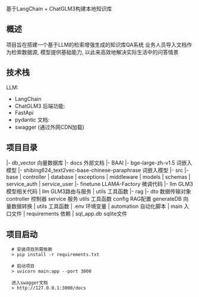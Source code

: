 基于LangChain + ChatGLM3构建本地知识库

## 概述
项目旨在搭建一个基于LLM的检索增强生成的知识库QA系统
业务人员导入文档作为检索数据源, 模型提供基础能力, 以此来高效地解决实际生活中的问答情景

## 技术栈
LLM:
- LangChain
- ChatGLM3
后端功能:
- FastApi
- pydantic
文档:
- swagger (通过外网CDN加载)

## 项目目录
|- db_vector 向量数据库
|- docs      外部文档
|- BAAI
  |- bge-large-zh-v1.5 词嵌入模型
|- shibing624_text2vec-base-chinese-paraphrase 词嵌入模型
|- src
  |- base
    | controller
    | database
    | exceptions
    | middleware
    | models
    | schemas
    | service_auth
    | service_user
  |- finetune   LLAMA-Factory 微调代码
  |- llm        GLM3模型相关代码
    |  llm      GLM3路由与服务
    |  utils    工具函数
  |- rag
    |- dto        数据传输对象
     controller 控制器
     service    服务
     utils      工具函数
     config     RAG配置
     generateDB 向量数据转换
  | utils       工具函数
|  .env         环境变量
|  automation   自动化脚本
|  main         入口文件
|  requirements 依赖
|  sql_app.db   sqlite文件

## 项目启动
```
  # 安装项目所需依赖
  > pip install -r requirements.txt
```

```
  # 启动项目
  > uvicorn main:app --port 3000
```

```
  进入swagger文档
  > http://127.0.0.1:3000/docs
```